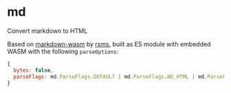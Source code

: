 # md

Convert markdown to HTML

Based on [markdown-wasm](https://github.com/rsms/markdown-wasm) by [rsms](https://rsms.me/), built as ES module with embedded WASM with the following `parseOptions`:

```js
{
  bytes: false,
  parseFlags: md.ParseFlags.DEFAULT | md.ParseFlags.NO_HTML | md.ParseFlags.UNDERLINE,
}
```


